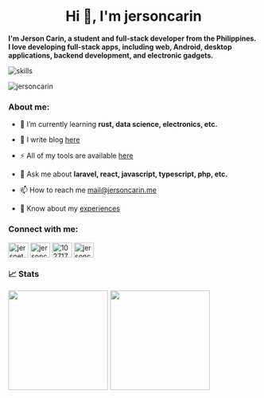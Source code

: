 <h1 align="center">Hi 👋, I'm jersoncarin</h1>

**I'm Jerson Carin, a student and full-stack developer from the Philippines. I love developing full-stack apps, including web, Android, desktop applications, backend development, and electronic gadgets.**

![skills](https://skillicons.dev/icons?i=html,css,sass,js,ts,php,wordpress,nodejs,vue,react,svelte,mongodb,mysql,py,docker,postgresql,git,figma,bash,nginx,vscode,firebase,laravel,java,androidstudio,kotlin,tailwind,flutter&theme=light)

<p align="left"> <img src="https://komarev.com/ghpvc/?username=jersoncarin&label=Profile%20views&color=0e75b6&style=flat" alt="jersoncarin" /> </p>

<h3 align="left">About me:</h3>

- 🌱 I’m currently learning **rust, data science, electronics, etc.**

- 📝 I write blog [here](https://jersoncarin.me/blog)
  
- ⚡ All of my tools are available [here](https://jersoncarin.me/tools)

- 💬 Ask me about **laravel, react, javascript, typescript, php, etc.**

- 📫 How to reach me mail@jersoncarin.me

- 📄 Know about my [experiences](https://jersoncarin.me/assets/resume.pdf)

<h3 align="left">Connect with me:</h3>
<p align="left">
<a href="https://twitter.com/jersnet_devs" target="blank"><img align="center" src="https://raw.githubusercontent.com/rahuldkjain/github-profile-readme-generator/master/src/images/icons/Social/twitter.svg" alt="jersnet_devs" height="30" width="40" /></a>
<a href="https://linkedin.com/in/jersoncarin" target="blank"><img align="center" src="https://raw.githubusercontent.com/rahuldkjain/github-profile-readme-generator/master/src/images/icons/Social/linked-in-alt.svg" alt="jersoncarin" height="30" width="40" /></a>
<a href="https://stackoverflow.com/users/10271741" target="blank"><img align="center" src="https://raw.githubusercontent.com/rahuldkjain/github-profile-readme-generator/master/src/images/icons/Social/stack-overflow.svg" alt="10271741" height="30" width="40" /></a>
<a href="https://fb.com/jersoncarinn" target="blank"><img align="center" src="https://raw.githubusercontent.com/rahuldkjain/github-profile-readme-generator/master/src/images/icons/Social/facebook.svg" alt="jersoncarinn" height="30" width="40" /></a>
</p>

### 📈 Stats
<div style="display: flex; flex-direction: row;">
 <img height="200" src="https://github-readme-stats.vercel.app/api?username=jersoncarin&show_icons=true&theme=merko&hide_border=true"" />
 <img height="200" style="margin-left: 5px;" src="https://github-readme-stats.vercel.app/api/top-langs/?username=jersoncarin&theme=merko&layout=compact&hide_border=true"" />
</div>
